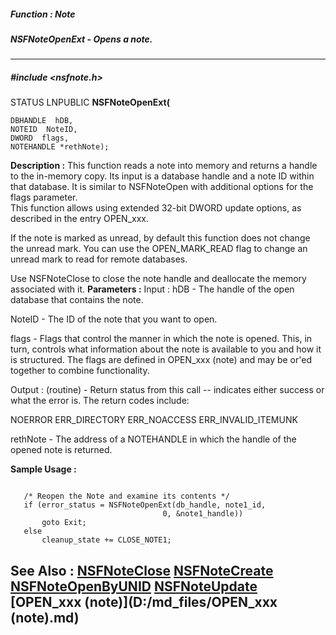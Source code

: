 ##### Function : Note
##### NSFNoteOpenExt - Opens a note.
---
##### #include <nsfnote.h>
STATUS LNPUBLIC **NSFNoteOpenExt(**

	DBHANDLE  hDB,
	NOTEID  NoteID,
	DWORD  flags,
	NOTEHANDLE *rethNote);
**Description :**
This function reads a note into memory and returns a handle to the in-memory 
copy.  Its input is a database handle and a note ID within that database.  It 
is similar to NSFNoteOpen with additional options for the flags parameter.  
This function allows using extended 32-bit DWORD update options, as described 
in the entry OPEN_xxx.

If the note is marked as unread, by default this function does not change the 
unread mark.  You can use the OPEN_MARK_READ flag to change an unread mark to 
read for remote databases.

Use NSFNoteClose to close the note handle and deallocate the memory associated 
with it.
**Parameters :**
Input :
hDB  -  The handle of the open database that contains the note.

NoteID  -  The ID of the note that you want to open.

flags  -  Flags that control the manner in which the note is opened. This, in turn, controls what information about the note is available to you and how it is structured. The flags are defined in OPEN_xxx (note) and may be or'ed together to combine functionality.

Output :
(routine)  -  Return status from this call -- indicates either success or what the error is. The return codes include:

NOERROR
ERR_DIRECTORY
ERR_NOACCESS
ERR_INVALID_ITEMUNK


rethNote  -  The address of a NOTEHANDLE in which the handle of the opened note is returned.

**Sample Usage :**
```

   /* Reopen the Note and examine its contents */
   if (error_status = NSFNoteOpenExt(db_handle, note1_id,
                                  0, &note1_handle))
       goto Exit;
   else
       cleanup_state += CLOSE_NOTE1;

```
**See Also :**
[NSFNoteClose](D:/md_files/NSFNoteClose.md)
[NSFNoteCreate](D:/md_files/NSFNoteCreate.md)
[NSFNoteOpenByUNID](D:/md_files/NSFNoteOpenByUNID.md)
[NSFNoteUpdate](D:/md_files/NSFNoteUpdate.md)
[OPEN_xxx (note)](D:/md_files/OPEN_xxx (note).md)
---
